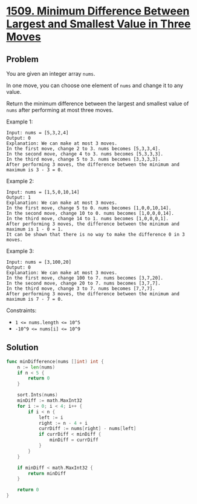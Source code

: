 # [1509. Minimum Difference Between Largest and Smallest Value in Three Moves](https://leetcode.com/problems/minimum-difference-between-largest-and-smallest-value-in-three-moves/)

## Problem

You are given an integer array `nums`.

In one move, you can choose one element of `nums` and change it to any value.

Return the minimum difference between the largest and smallest value of `nums` after performing at most three moves.

Example 1:

```
Input: nums = [5,3,2,4]
Output: 0
Explanation: We can make at most 3 moves.
In the first move, change 2 to 3. nums becomes [5,3,3,4].
In the second move, change 4 to 3. nums becomes [5,3,3,3].
In the third move, change 5 to 3. nums becomes [3,3,3,3].
After performing 3 moves, the difference between the minimum and maximum is 3 - 3 = 0.
```

Example 2:

```
Input: nums = [1,5,0,10,14]
Output: 1
Explanation: We can make at most 3 moves.
In the first move, change 5 to 0. nums becomes [1,0,0,10,14].
In the second move, change 10 to 0. nums becomes [1,0,0,0,14].
In the third move, change 14 to 1. nums becomes [1,0,0,0,1].
After performing 3 moves, the difference between the minimum and maximum is 1 - 0 = 1.
It can be shown that there is no way to make the difference 0 in 3 moves.
```

Example 3:

```
Input: nums = [3,100,20]
Output: 0
Explanation: We can make at most 3 moves.
In the first move, change 100 to 7. nums becomes [3,7,20].
In the second move, change 20 to 7. nums becomes [3,7,7].
In the third move, change 3 to 7. nums becomes [7,7,7].
After performing 3 moves, the difference between the minimum and maximum is 7 - 7 = 0.
``` 

Constraints:

- `1 <= nums.length <= 10^5`
- `-10^9 <= nums[i] <= 10^9`

## Solution

```go
func minDifference(nums []int) int {
	n := len(nums)
	if n < 5 {
		return 0
	}

	sort.Ints(nums)
	minDiff := math.MaxInt32
	for i := 0; i < 4; i++ {
		if i < n {
			left := i
			right := n - 4 + i
			currDiff := nums[right] - nums[left]
			if currDiff < minDiff {
				minDiff = currDiff
			}
		}
	}

	if minDiff < math.MaxInt32 {
		return minDiff
	}

	return 0
}
```